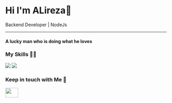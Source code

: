 Hi I'm ALireza👋
======
 

Backend Developer | NodeJs


---

<h4>A lucky man who is doing what he loves<h3/>

<h3 >My Skills 🎲🧩</h3>


<img src="https://skillicons.dev/icons?i=javascript,ts,nodejs,express,nestjs,mongodb,mysql,postgres,sequelize,redis"/>
 
 <img src="https://skillicons.dev/icons?i=react,nextjs,git,graphql,docker,linux,rabbitmq,kafka"/>

<!--   <img src="https://skillicons.dev/icons?i=html,css,sass,tailwind,javascript,ts,react,redux,nextjs,nodejs,express,mongodb,mysql,postgres,sequelize,redis,graphql,docker,linux,postman,git,github"/> -->
<!--   nestjs,graphql,jest,docker,postgres,rabbitmq -->


<h3>Keep in touch with Me 🤙</h3>
<a href="https://t.me/Alireza_msvi13" target="blank"><img align="center" src="https://upload.wikimedia.org/wikipedia/commons/8/82/Telegram_logo.svg" height="30" width="40" /></a>
